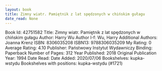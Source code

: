 ```yaml
---
layout: book
title: Zimny wiatr. Pamiętnik z lat spędzonych w chińskim gułagu
date_read: None
---
```


Book Id: 42751582
Title: Zimny wiatr. Pamiętnik z lat spędzonych w chińskim gułagu
Author: Harry Wu
Author l-f: Wu, Harry
Additional Authors: Joanna Krenz
ISBN: 8306035208
ISBN13: 9788306035209
My Rating: 0
Average Rating: 4.10
Publisher: Państwowy Instytut Wydawniczy
Binding: Paperback
Number of Pages: 312
Year Published: 2018
Original Publication Year: 1994
Date Read: 
Date Added: 2020/07/06
Bookshelves: kupka-wstydu
Bookshelves with positions: kupka-wstydu (#1721)

